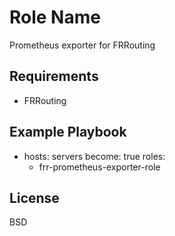 Role Name
=========

Prometheus exporter for FRRouting

Requirements
------------

- FRRouting

Example Playbook
----------------

- hosts: servers
  become: true
  roles:
    - frr-prometheus-exporter-role

License
-------

BSD

